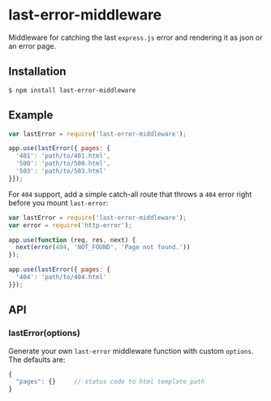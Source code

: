 # last-error-middleware

  Middleware for catching the last `express.js` error and rendering it as json or an error page.

## Installation

    $ npm install last-error-middleware

## Example

```js
var lastError = require('last-error-middleware');

app.use(lastError({ pages: { 
  '401': 'path/to/401.html',
  '500': 'path/to/500.html',
  '503': 'path/to/503.html'
}});

```

For `404` support, add a simple catch-all route that throws a `404` error right before you mount `last-error`:

```js
var lastError = require('last-error-middleware');
var error = require('http-error');

app.use(function (req, res, next) {
  next(error(404, 'NOT_FOUND', 'Page not found.'))
});

app.use(lastError({ pages: {
  '404': 'path/to/404.html'
}});
```

## API

### lastError(options)
  
  Generate your own `last-error` middleware function with custom `options`. The defaults are:

```js
{
  "pages": {}     // status code to html template path
}
```
